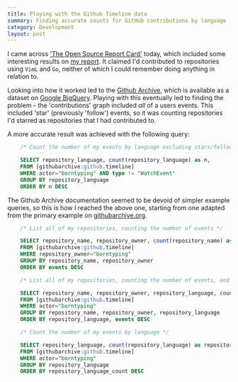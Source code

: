 ```yaml
---
title: Playing with the Github Timeline data
summary: Finding accurate counts for GitHub contributions by language
category: Development
layout: post
---
```


I came across ['The Open Source Report Card'](http://osrc.dfm.io/) today, which included some interesting results on [my report](http://osrc.dfm.io/borntyping). It claimed I'd contributed to repositories using `VimL` and `Go`, neither of which I could remember doing anything in relation to.

Looking into how it worked led to the [Github Archive](http://www.githubarchive.org/), which is available as a dataset on [Google BigQuery](https://bigquery.cloud.google.com/). Playing with this eventually led to finding the problem - the 'contributions' graph included *all* of a users events. This included 'star' (previously 'follow') events, so it was counting repositories I'd starred as repositories that I had contributed to.

A more accurate result was achieved with the following query:

```sql
    /* Count the number of my events by language excluding stars/follows */

    SELECT repository_language, count(repository_language) as n,
    FROM [githubarchive:github.timeline]
    WHERE actor="borntyping" AND type != "WatchEvent"
    GROUP BY repository_language
    ORDER BY n DESC
```

The Github Archive documentation seemed to be devoid of simpler example queries, so this is how I reached the above one, starting from one adapted from the primary example on [githubarchive.org](http://www.githubarchive.org/).

```sql
    /* List all of my repositories, counting the number of events */

    SELECT repository_name, repository_owner, count(repository_name) as events,
    FROM [githubarchive:github.timeline]
    WHERE repository_owner="borntyping"
    GROUP BY repository_name, repository_owner
    ORDER BY events DESC

    /* List all of my repositories, counting the number of events, and sorted by language */

    SELECT repository_name, repository_owner, repository_language, count(repository_name) as events,
    FROM [githubarchive:github.timeline]
    WHERE actor="borntyping"
    GROUP BY repository_name, repository_owner, repository_language
    ORDER BY repository_language, events DESC

    /* Count the number of my events by language */

    SELECT repository_language, count(repository_language) as repository_language_count,
    FROM [githubarchive:github.timeline]
    WHERE actor="borntyping"
    GROUP BY repository_language
    ORDER BY repository_language_count DESC
```
